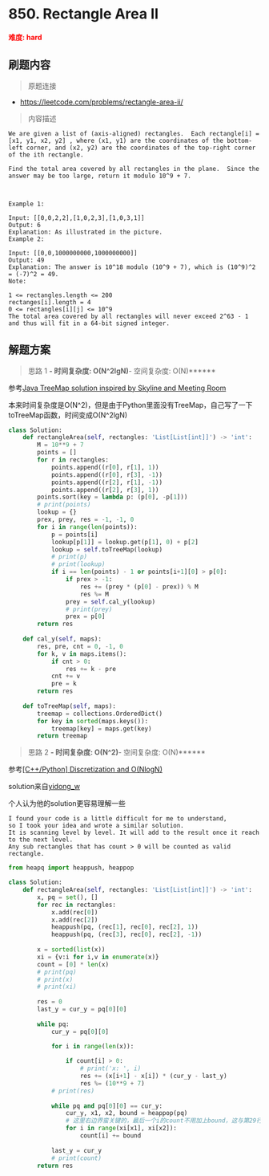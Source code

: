# 850. Rectangle Area II

**<font color=red>难度: hard</font>**

## 刷题内容

> 原题连接

* https://leetcode.com/problems/rectangle-area-ii/

> 内容描述

```
We are given a list of (axis-aligned) rectangles.  Each rectangle[i] = [x1, y1, x2, y2] , where (x1, y1) are the coordinates of the bottom-left corner, and (x2, y2) are the coordinates of the top-right corner of the ith rectangle.

Find the total area covered by all rectangles in the plane.  Since the answer may be too large, return it modulo 10^9 + 7.



Example 1:

Input: [[0,0,2,2],[1,0,2,3],[1,0,3,1]]
Output: 6
Explanation: As illustrated in the picture.
Example 2:

Input: [[0,0,1000000000,1000000000]]
Output: 49
Explanation: The answer is 10^18 modulo (10^9 + 7), which is (10^9)^2 = (-7)^2 = 49.
Note:

1 <= rectangles.length <= 200
rectanges[i].length = 4
0 <= rectangles[i][j] <= 10^9
The total area covered by all rectangles will never exceed 2^63 - 1 and thus will fit in a 64-bit signed integer.
```

## 解题方案

> 思路 1
******- 时间复杂度: O(N^2lgN)******- 空间复杂度: O(N)******

参考[Java TreeMap solution inspired by Skyline and Meeting Room](https://leetcode.com/problems/rectangle-area-ii/discuss/137941/Java-TreeMap-solution-inspired-by-Skyline-and-Meeting-Room)

本来时间复杂度是O(N^2)，但是由于Python里面没有TreeMap，自己写了一下toTreeMap函数，时间变成O(N^2lgN)

```python
class Solution:
    def rectangleArea(self, rectangles: 'List[List[int]]') -> 'int':
        M = 10**9 + 7
        points = []
        for r in rectangles:
            points.append((r[0], r[1], 1))
            points.append((r[0], r[3], -1))
            points.append((r[2], r[1], -1))
            points.append((r[2], r[3], 1))
        points.sort(key = lambda p: (p[0], -p[1]))
        # print(points)
        lookup = {}
        prex, prey, res = -1, -1, 0
        for i in range(len(points)):
            p = points[i]
            lookup[p[1]] = lookup.get(p[1], 0) + p[2]
            lookup = self.toTreeMap(lookup)
            # print(p)
            # print(lookup)
            if i == len(points) - 1 or points[i+1][0] > p[0]:
                if prex > -1:
                    res += (prey * (p[0] - prex)) % M
                    res %= M
                prey = self.cal_y(lookup)
                # print(prey)
                prex = p[0]
        return res
    
    def cal_y(self, maps):
        res, pre, cnt = 0, -1, 0
        for k, v in maps.items():
            if cnt > 0:
                res += k - pre
            cnt += v
            pre = k
        return res
    
    def toTreeMap(self, maps):
        treemap = collections.OrderedDict()
        for key in sorted(maps.keys()):
            treemap[key] = maps.get(key)
        return treemap
```

> 思路 2
******- 时间复杂度: O(N^2)******- 空间复杂度: O(N)******

参考[[C++/Python] Discretization and O(NlogN)](https://leetcode.com/problems/rectangle-area-ii/discuss/137914/C%2B%2BPython-Discretization-and-O(NlogN))

solution来自[yidong_w](https://leetcode.com/yidong_w/)

个人认为他的solution更容易理解一些


```
I found your code is a little difficult for me to understand, 
so I took your idea and wrote a similar solution.
It is scanning level by level. It will add to the result once it reach to the next level. 
Any sub rectangles that has count > 0 will be counted as valid rectangle.
```

```python
from heapq import heappush, heappop

class Solution:
    def rectangleArea(self, rectangles: 'List[List[int]]') -> 'int':
        x, pq = set(), []
        for rec in rectangles:
            x.add(rec[0])
            x.add(rec[2])
            heappush(pq, (rec[1], rec[0], rec[2], 1))
            heappush(pq, (rec[3], rec[0], rec[2], -1))
        
        x = sorted(list(x))
        xi = {v:i for i,v in enumerate(x)}
        count = [0] * len(x)
        # print(pq)
        # print(x)
        # print(xi)
        
        res = 0
        last_y = cur_y = pq[0][0]
        
        while pq:
            cur_y = pq[0][0]

            for i in range(len(x)):
                
                if count[i] > 0:
                    # print('x: ', i)
                    res += (x[i+1] - x[i]) * (cur_y - last_y)
                    res %= (10**9 + 7)
            # print(res)
    
            while pq and pq[0][0] == cur_y:
                cur_y, x1, x2, bound = heappop(pq)
                # 这里右边界蛮关键的，最后一个i的count不用加上bound，这与第29行的x[i+1]有关，否则会out of bound
                for i in range(xi[x1], xi[x2]): 
                    count[i] += bound
            
            last_y = cur_y
            # print(count)
        return res
```
























